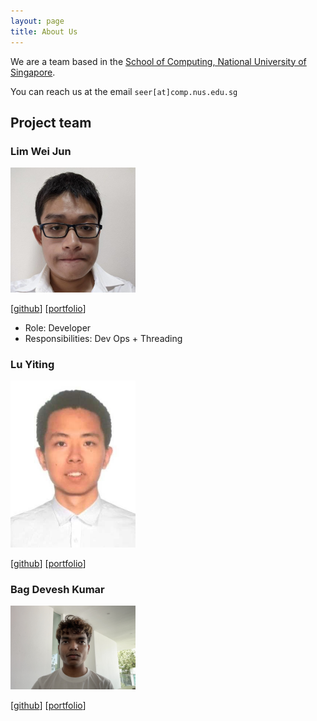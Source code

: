 ```yaml
---
layout: page
title: About Us
---
```


We are a team based in the [School of Computing, National University of Singapore](http://www.comp.nus.edu.sg).

You can reach us at the email `seer[at]comp.nus.edu.sg`

## Project team

### Lim Wei Jun

<img src="images/limweijun.png" width="200px">

[[github](http://github.com/limweijun)]
[[portfolio](team/limweijun.md)]

- Role: Developer
- Responsibilities: Dev Ops + Threading

### Lu Yiting

<img src="images/luyiting0913.png" width="200px">

[[github](https://github.com/LuYiting0913)]
[[portfolio](team/luyiting.md)]

### Bag Devesh Kumar

<img src="images/tensaida.png" width="200px">

[[github](https://github.com/tensaida)]
[[portfolio](team/tensaida.md)]
